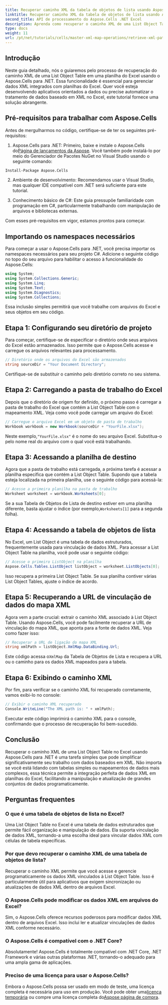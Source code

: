 ```yaml
---
title: Recuperar caminho XML da tabela de objetos de lista usando Aspose.Cells
linktitle: Recuperar caminho XML da tabela de objetos de lista usando Aspose.Cells
second_title: API de processamento do Aspose.Cells .NET Excel
description: Aprenda como recuperar o caminho XML de uma List Object Table em uma planilha do Excel usando Aspose.Cells para .NET. Este guia abrangente abrange cada etapa.
type: docs
weight: 11
url: /pt/net/tutorials/cells/master-xml-map-operations/retrieve-xml-path-from-list-object-table/
---
```

## Introdução

Neste guia detalhado, nós o guiaremos pelo processo de recuperação do caminho XML de uma List Object Table em uma planilha do Excel usando o Aspose.Cells para .NET. Essa funcionalidade é essencial para gerenciar dados XML integrados com planilhas do Excel. Quer você esteja desenvolvendo aplicativos orientados a dados ou precise automatizar o tratamento de dados baseado em XML no Excel, este tutorial fornece uma solução abrangente.

## Pré-requisitos para trabalhar com Aspose.Cells

Antes de mergulharmos no código, certifique-se de ter os seguintes pré-requisitos:

1. Aspose.Cells para .NET: Primeiro, baixe e instale o Aspose.Cells do[Página de lançamentos da Aspose](https://releases.aspose.com/cells/net/). Você também pode instalá-lo por meio do Gerenciador de Pacotes NuGet no Visual Studio usando o seguinte comando:
```bash
Install-Package Aspose.Cells
```

2. Ambiente de desenvolvimento: Recomendamos usar o Visual Studio, mas qualquer IDE compatível com .NET será suficiente para este tutorial.

3. Conhecimento básico de C#: Este guia pressupõe familiaridade com programação em C#, particularmente trabalhando com manipulação de arquivos e bibliotecas externas.

Com esses pré-requisitos em vigor, estamos prontos para começar.

## Importando os namespaces necessários

Para começar a usar o Aspose.Cells para .NET, você precisa importar os namespaces necessários para seu projeto C#. Adicione o seguinte código no topo do seu arquivo para habilitar o acesso à funcionalidade do Aspose.Cells:

```csharp
using System;
using System.Collections.Generic;
using System.Linq;
using System.Text;
using System.Diagnostics;
using System.Collections;
```

Essa inclusão simples permitirá que você trabalhe com arquivos do Excel e seus objetos em seu código.

## Etapa 1: Configurando seu diretório de projeto

Para começar, certifique-se de especificar o diretório onde seus arquivos do Excel estão armazenados. Isso permite que o Aspose.Cells acesse e carregue os arquivos relevantes para processamento.

```csharp
// Diretório onde os arquivos do Excel são armazenados
string sourceDir = "Your Document Directory";
```

Certifique-se de substituir o caminho pelo diretório correto no seu sistema.

## Etapa 2: Carregando a pasta de trabalho do Excel

Depois que o diretório de origem for definido, o próximo passo é carregar a pasta de trabalho do Excel que contém a List Object Table com o mapeamento XML. Veja como você pode carregar um arquivo do Excel:

```csharp
// Carregue o arquivo Excel em um objeto de pasta de trabalho
Workbook workbook = new Workbook(sourceDir + "YourFile.xlsx");
```

 Neste exemplo,`"YourFile.xlsx"` é o nome do seu arquivo Excel. Substitua-o pelo nome real do arquivo com o qual você está trabalhando.

## Etapa 3: Acessando a planilha de destino

Agora que a pasta de trabalho está carregada, a próxima tarefa é acessar a planilha específica que contém a List Object Table. Supondo que a tabela esteja localizada na primeira planilha, use o seguinte código para acessá-la:

```csharp
// Acesse a primeira planilha na pasta de trabalho
Worksheet worksheet = workbook.Worksheets[0];
```

Se a sua Tabela de Objetos de Lista de destino estiver em uma planilha diferente, basta ajustar o índice (por exemplo,`Worksheets[1]` para a segunda folha).

## Etapa 4: Acessando a tabela de objetos de lista

No Excel, um List Object é uma tabela de dados estruturados, frequentemente usada para vinculação de dados XML. Para acessar a List Object Table na planilha, você pode usar o seguinte código:

```csharp
// Acesse o primeiro ListObject na planilha
Aspose.Cells.Tables.ListObject listObject = worksheet.ListObjects[0];
```

Isso recupera a primeira List Object Table. Se sua planilha contiver várias List Object Tables, ajuste o índice de acordo.

## Etapa 5: Recuperando a URL de vinculação de dados do mapa XML

Agora vem a parte crucial: extrair o caminho XML associado à List Object Table. Usando Aspose.Cells, você pode facilmente recuperar a URL de vinculação do mapa XML, que aponta para a fonte de dados XML. Veja como fazer isso:

```csharp
// Recuperar a URL de ligação do mapa XML
string xmlPath = listObject.XmlMap.DataBinding.Url;
```

 Este código acessa o`XmlMap` da Tabela de Objetos de Lista e recupera a URL ou o caminho para os dados XML mapeados para a tabela.

## Etapa 6: Exibindo o caminho XML

Por fim, para verificar se o caminho XML foi recuperado corretamente, vamos exibi-lo no console:

```csharp
// Exibir o caminho XML recuperado
Console.WriteLine("The XML path is: " + xmlPath);
```

Executar este código imprimirá o caminho XML para o console, confirmando que o processo de recuperação foi bem-sucedido.

## Conclusão

Recuperar o caminho XML de uma List Object Table no Excel usando Aspose.Cells para .NET é uma tarefa simples que pode simplificar significativamente seu trabalho com dados baseados em XML. Não importa se você está lidando com tabelas simples ou mapeamentos de dados mais complexos, essa técnica permite a integração perfeita de dados XML em planilhas do Excel, facilitando a manipulação e atualização de grandes conjuntos de dados programaticamente.

## Perguntas frequentes

### O que é uma tabela de objetos de lista no Excel?

Uma List Object Table no Excel é uma tabela de dados estruturados que permite fácil organização e manipulação de dados. Ela suporta vinculação de dados XML, tornando-a uma escolha ideal para vincular dados XML com células de tabela específicas.

### Por que devo recuperar o caminho XML de uma tabela de objetos de lista?

Recuperar o caminho XML permite que você acesse e gerencie programaticamente os dados XML vinculados à List Object Table. Isso é particularmente útil para aplicativos que exigem sincronização ou atualizações de dados XML dentro de arquivos Excel.

### O Aspose.Cells pode modificar os dados XML em arquivos do Excel?

Sim, o Aspose.Cells oferece recursos poderosos para modificar dados XML dentro de arquivos Excel. Isso inclui ler e atualizar vinculações de dados XML conforme necessário.

### O Aspose.Cells é compatível com o .NET Core?

Absolutamente! Aspose.Cells é totalmente compatível com .NET Core, .NET Framework e várias outras plataformas .NET, tornando-o adequado para uma ampla gama de aplicações.

### Preciso de uma licença para usar o Aspose.Cells?

 Embora o Aspose.Cells possa ser usado em modo de teste, uma licença completa é necessária para uso em produção. Você pode obter uma[licença temporária](https://purchase.aspose.com/temporary-license/) ou compre uma licença completa do[Aspose página de compra](https://purchase.aspose.com/buy).